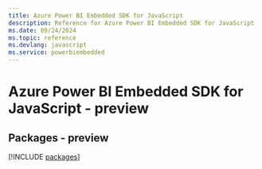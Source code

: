 ```yaml
---
title: Azure Power BI Embedded SDK for JavaScript
description: Reference for Azure Power BI Embedded SDK for JavaScript
ms.date: 09/24/2024
ms.topic: reference
ms.devlang: javascript
ms.service: powerbiembedded
---
```

# Azure Power BI Embedded SDK for JavaScript - preview
## Packages - preview
[!INCLUDE [packages](power-bi-embedded-index.md)]